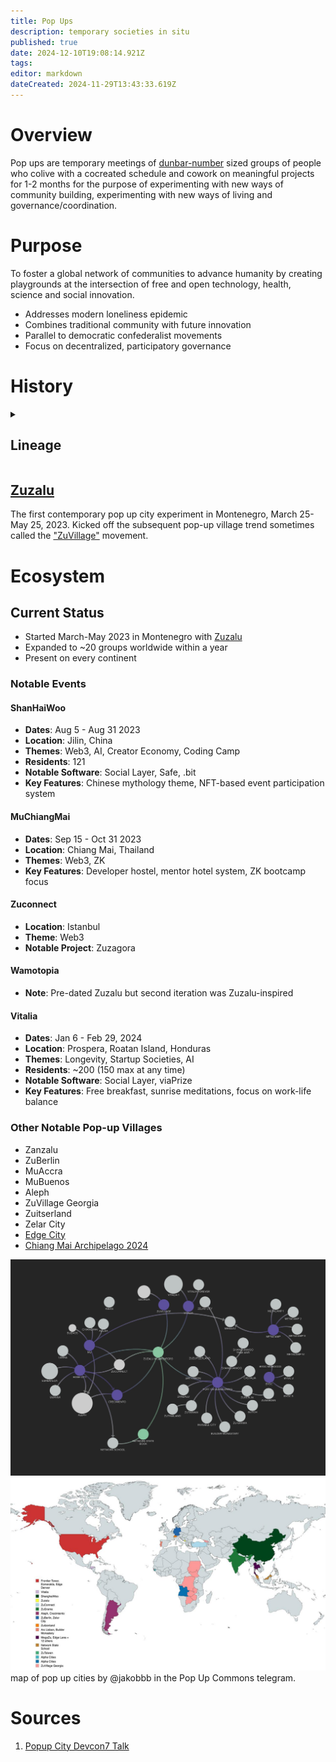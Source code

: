 ```yaml
---
title: Pop Ups
description: temporary societies in situ
published: true
date: 2024-12-10T19:08:14.921Z
tags: 
editor: markdown
dateCreated: 2024-11-29T13:43:33.619Z
---
```


# Overview
Pop ups are temporary meetings of [dunbar-number](/glossary/dunbar) sized groups of people who colive with a cocreated schedule and cowork on meaningful projects for 1-2 months for the purpose of experimenting with new ways of community building, experimenting with new ways of living and governance/coordination. 

# Purpose
To foster a global network of communities to advance humanity by creating playgrounds at the intersection of free and open technology, health, science and social innovation.

- Addresses modern loneliness epidemic
- Combines traditional community with future innovation
- Parallel to democratic confederalist movements
- Focus on decentralized, participatory governance

# History
<details><summary>

## Lineage
</summary>
The following is reproduced from a Devcon7 talk.^1^ 
### Enlightenment Salons
* 17th – 18th Century
* Description: Social gatherings, often hosted by influential women, where intellectuals discussed philosophy, politics, and science.
* Problem Addressed: Responded to restrictive societal norms and censorship by creating spaces for free thought and debate.
* Impact: Spread Enlightenment ideas, promoting reason, individual rights, and reforms that influenced modern democracies.
### The Chautauqua Movement
* Years Active: 1874 – present
* Founded in Chautauqua, New York but spread throughout the country 
* Description: Nationwide adult education and social movement.
* What was it? Brought lectures, music, and cultural activities to rural America.
### 19th Century Utopian Communities
* Early to Mid-19th Century
* Description: Intentional communities experimenting with communal living and shared property.
* Problem Addressed: Responded to social inequalities and industrialization's negative effects by seeking ideal, cooperative societies.
* Examples: New Harmony (1825), Brook Farm (1841).
* Impact: Influenced later social reform movements and ongoing discussions about communal living and cooperative economics.
### Black Mountain College
* Years Active: 1933 – 1957
* Description: An experimental college emphasizing arts and holistic education.
* Purpose: Founded by John Andrew Rice in response to rigid traditional education.
* Faculty and Students: John Cage (composer), Merce Cunningham (choreographer), Buckminster Fuller (architect who invented geodesic dome there), Willem de Kooning (painter)
* Influenced a lot of American culture through  avant-garde art, music, and progressive education.
### Commune Movement
* 1960s – 1970s
* Description: Countercultural groups forming intentional communities focused on shared living, peace, and alternative lifestyles.
* Problem Addressed: Responded to dissatisfaction with mainstream societal values, materialism, and opposition to the Vietnam War.
* Statistics: Estimated 2,000–3,000 communes in the U.S. during the peak.
* Impact: Challenged conventional norms, contributing to environmentalism and alternative education growth.
### Esalen Institute
* Founded: 1962
* Description: A center for humanistic alternative education exploring human potential, consciousness, and personal growth.
* Problem Addressed: Responded to the constraints of conventional psychology and spirituality, promoting holistic personal development.
* Impact: Central to the Human Potential Movement, influencing psychotherapy, alternative medicine, and spiritual practices.
* Hosted influential thinkers like Abraham Maslow and Alan Watts.

### Auroville
* Years active: 1968 — Present
* Description: An international township in India aiming for human unity and sustainable living.
* Problem Addressed: Responded to global divisions and environmental degradation by creating a place dedicated to peace and harmony.
* Residents: Over 2,800 people from more than 50 countries.
* Impact: Continues as a pioneering experiment in sustainable living and multicultural coexistence.
### Santa Fe Institute
* Years active: 1984 — Present
* Description: A research institute dedicated to the study of complex systems through interdisciplinary collaboration.
* Problem Addressed: Responded to the need for a space where researchers could tackle complex problems beyond traditional academic boundaries.
* Impact: Advanced complexity science, influencing economics, biology, computer science, and fostering innovative research approaches.
### Burning Man
* Years Active: 1986 – Present
* Description: An annual event creating a temporary city focused on art, self-expression, and community.
* Problem Addressed: Responded to a yearning for radical self-expression and community outside consumerist society.
* Attendance: Grown from 20 participants to around 80,000.
* Impact: Influenced contemporary art, community building, and the concept of participatory culture.

</details>



## [Zuzalu](/network-societies/pop-ups/zuzalu)
The first contemporary pop up city experiment in Montenegro, March 25-May 25, 2023. Kicked off the subsequent pop-up village trend sometimes called the ["ZuVillage"](/network-societies/pop-ups/network-societies/pop-ups/zuvillage) movement.



# Ecosystem

## Current Status
- Started March-May 2023 in Montenegro with [Zuzalu](/network-societies/pop-ups/zuzalu)
- Expanded to ~20 groups worldwide within a year
- Present on every continent

### Notable Events
#### ShanHaiWoo
- **Dates**: Aug 5 - Aug 31 2023
- **Location**: Jilin, China
- **Themes**: Web3, AI, Creator Economy, Coding Camp
- **Residents**: 121
- **Notable Software**: Social Layer, Safe, .bit
- **Key Features**: Chinese mythology theme, NFT-based event participation system

#### MuChiangMai
- **Dates**: Sep 15 - Oct 31 2023
- **Location**: Chiang Mai, Thailand
- **Themes**: Web3, ZK
- **Key Features**: Developer hostel, mentor hotel system, ZK bootcamp focus

#### Zuconnect
- **Location**: Istanbul
- **Theme**: Web3
- **Notable Project**: Zuzagora

#### Wamotopia
- **Note**: Pre-dated Zuzalu but second iteration was Zuzalu-inspired

#### Vitalia
- **Dates**: Jan 6 - Feb 29, 2024
- **Location**: Prospera, Roatan Island, Honduras
- **Themes**: Longevity, Startup Societies, AI
- **Residents**: ~200 (150 max at any time)
- **Notable Software**: Social Layer, viaPrize
- **Key Features**: Free breakfast, sunrise meditations, focus on work-life balance

### Other Notable Pop-up Villages
- Zanzalu
- ZuBerlin
- MuAccra
- MuBuenos
- Aleph
- ZuVillage Georgia
- Zuitserland
- Zelar City
- [Edge City](/network-societies/pop-ups/edge-city)
- [Chiang Mai Archipelago 2024](/network-societies/archipelago2024)

![zuvillage_web-network-map.jpeg](/zuvillage_web-network-map.jpeg)
![pop_up_cities_map_dec_2024.jpg](/page-assets/pop_up_cities_map_dec_2024.jpg)
map of pop up cities by @jakobbb in the Pop Up Commons telegram.





# Sources
1. [Popup City Devcon7 Talk](https://docs.google.com/presentation/d/1Fs8S9UaGQhM7TrEzEwYwZ6MoTG_HFF33ImoHgGb3Il0/edit#slide=id.g317a93de408_0_14)